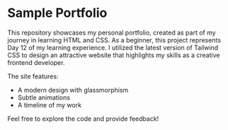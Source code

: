 # Sample Portfolio

This repository showcases my personal portfolio, created as part of my journey in learning HTML and CSS. As a beginner, this project represents Day 12 of my learning experience. I utilized the latest version of Tailwind CSS to design an attractive website that highlights my skills as a creative frontend developer. 

The site features:
- A modern design with glassmorphism
- Subtle animations
- A timeline of my work

Feel free to explore the code and provide feedback!
